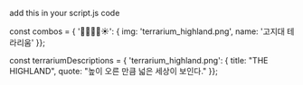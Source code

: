 add this in your script.js code

const combos = { '🌲🌲🌲🌲☀️': { img: 'terrarium_highland.png', name: '고지대 테라리움' }};

const terrariumDescriptions = { 'terrarium_highland.png': { title: "THE HIGHLAND", quote: "높이 오른 만큼 넓은 세상이 보인다." }};
